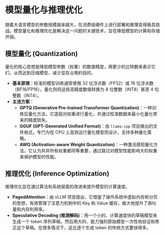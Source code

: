 # 模型量化与推理优化

随着大语言模型的参数规模越来越大，在消费级硬件上进行部署和推理变得极具挑战。模型量化和推理优化是解决这一问题的关键技术，旨在降低模型的计算和存储开销。

## 模型量化 (Quantization)

量化的核心思想是降低模型参数（权重）的数值精度，用更少的比特数来表示它们，从而达到压缩模型、减少显存占用的目的。

-   **基本原理**：标准的模型训练通常使用 32 位浮点数（FP32）或 16 位浮点数（BF16/FP16）。量化则将这些高精度数值转换为 8 位整数（INT8）甚至 4 位整数（INT4）。
-   **主流方案**：
    -   **GPTQ (Generative Pre-trained Transformer Quantization)**：一种训练后量化方法，它逐层对权重进行量化，并通过校准数据来最小化量化带来的精度损失。
    -   **GGUF (GPT-Generated Unified Format)**：由 `llama.cpp` 项目推出的文件格式，专门为在 CPU 上高效运行量化模型而设计，支持多种量化策略。
    -   **AWQ (Activation-aware Weight Quantization)**：一种激活感知量化方法，它认为并非所有权重都同等重要，通过跳过对模型性能影响大的权重来保护模型的性能。

## 推理优化 (Inference Optimization)

推理优化旨在通过算法和系统层面的改进来提升模型的计算速度。

-   **PagedAttention**：由 vLLM 项目提出，它借鉴了操作系统中虚拟内存和分页的思想，有效管理了注意力机制中的 Key 和 Value 缓存，极大地提升了吞吐量和内存利用率。
-   **Speculative Decoding (推测解码)**：用一个小的、计算速度快的草稿模型来生成一个 token 序列草稿，然后用大的、能力强的原始模型一次性地验证和修正这个草稿。在很多情况下，这比逐个生成 token 的传统方式要快得多。